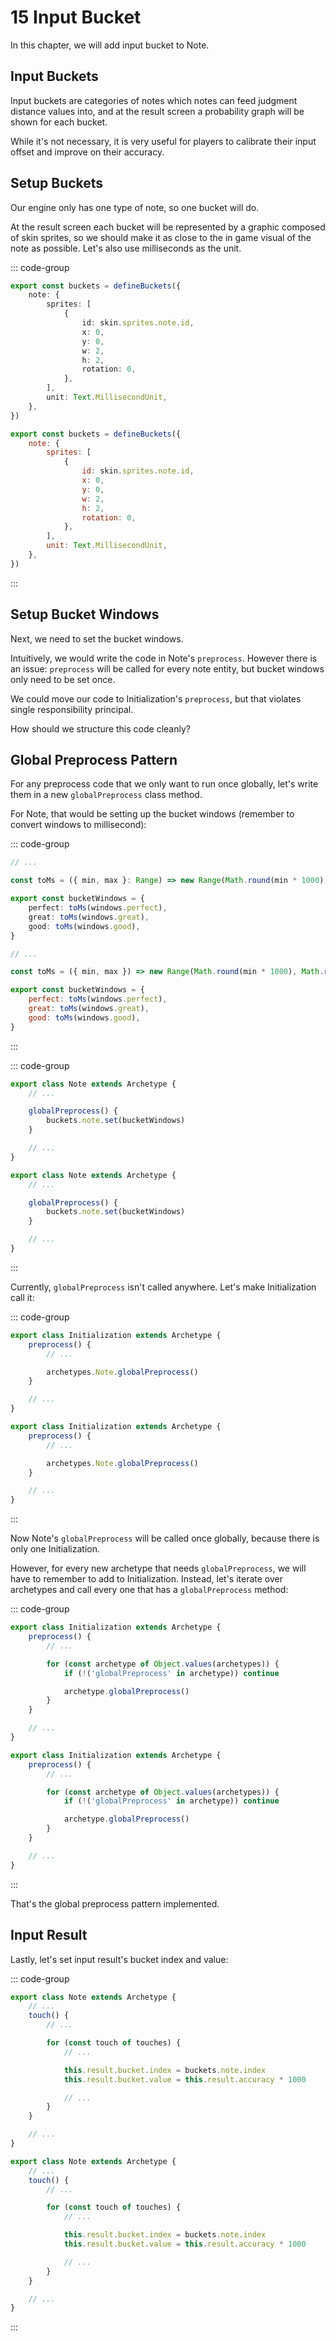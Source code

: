 # 15 Input Bucket

In this chapter, we will add input bucket to Note.

## Input Buckets

Input buckets are categories of notes which notes can feed judgment distance values into, and at the result screen a probability graph will be shown for each bucket.

While it's not necessary, it is very useful for players to calibrate their input offset and improve on their accuracy.

## Setup Buckets

Our engine only has one type of note, so one bucket will do.

At the result screen each bucket will be represented by a graphic composed of skin sprites, so we should make it as close to the in game visual of the note as possible. Let's also use milliseconds as the unit.

::: code-group

```TypeScript
export const buckets = defineBuckets({
    note: {
        sprites: [
            {
                id: skin.sprites.note.id,
                x: 0,
                y: 0,
                w: 2,
                h: 2,
                rotation: 0,
            },
        ],
        unit: Text.MillisecondUnit,
    },
})
```

```JavaScript
export const buckets = defineBuckets({
    note: {
        sprites: [
            {
                id: skin.sprites.note.id,
                x: 0,
                y: 0,
                w: 2,
                h: 2,
                rotation: 0,
            },
        ],
        unit: Text.MillisecondUnit,
    },
})
```

:::

## Setup Bucket Windows

Next, we need to set the bucket windows.

Intuitively, we would write the code in Note's `preprocess`. However there is an issue: `preprocess` will be called for every note entity, but bucket windows only need to be set once.

We could move our code to Initialization's `preprocess`, but that violates single responsibility principal.

How should we structure this code cleanly?

## Global Preprocess Pattern

For any preprocess code that we only want to run once globally, let's write them in a new `globalPreprocess` class method.

For Note, that would be setting up the bucket windows (remember to convert windows to millisecond):

::: code-group

```TypeScript
// ...

const toMs = ({ min, max }: Range) => new Range(Math.round(min * 1000), Math.round(max * 1000))

export const bucketWindows = {
    perfect: toMs(windows.perfect),
    great: toMs(windows.great),
    good: toMs(windows.good),
}
```

```JavaScript
// ...

const toMs = ({ min, max }) => new Range(Math.round(min * 1000), Math.round(max * 1000))

export const bucketWindows = {
    perfect: toMs(windows.perfect),
    great: toMs(windows.great),
    good: toMs(windows.good),
}
```

:::

::: code-group

```TypeScript
export class Note extends Archetype {
    // ...

    globalPreprocess() {
        buckets.note.set(bucketWindows)
    }

    // ...
}
```

```JavaScript
export class Note extends Archetype {
    // ...

    globalPreprocess() {
        buckets.note.set(bucketWindows)
    }

    // ...
}
```

:::

Currently, `globalPreprocess` isn't called anywhere. Let's make Initialization call it:

::: code-group

```TypeScript
export class Initialization extends Archetype {
    preprocess() {
        // ...

        archetypes.Note.globalPreprocess()
    }

    // ...
}
```

```JavaScript
export class Initialization extends Archetype {
    preprocess() {
        // ...

        archetypes.Note.globalPreprocess()
    }

    // ...
}
```

:::

Now Note's `globalPreprocess` will be called once globally, because there is only one Initialization.

However, for every new archetype that needs `globalPreprocess`, we will have to remember to add to Initialization. Instead, let's iterate over archetypes and call every one that has a `globalPreprocess` method:

::: code-group

```TypeScript
export class Initialization extends Archetype {
    preprocess() {
        // ...

        for (const archetype of Object.values(archetypes)) {
            if (!('globalPreprocess' in archetype)) continue

            archetype.globalPreprocess()
        }
    }

    // ...
}
```

```JavaScript
export class Initialization extends Archetype {
    preprocess() {
        // ...

        for (const archetype of Object.values(archetypes)) {
            if (!('globalPreprocess' in archetype)) continue

            archetype.globalPreprocess()
        }
    }

    // ...
}
```

:::

That's the global preprocess pattern implemented.

## Input Result

Lastly, let's set input result's bucket index and value:

::: code-group

```TypeScript
export class Note extends Archetype {
    // ...
    touch() {
        // ...

        for (const touch of touches) {
            // ...

            this.result.bucket.index = buckets.note.index
            this.result.bucket.value = this.result.accuracy * 1000

            // ...
        }
    }

    // ...
}
```

```JavaScript
export class Note extends Archetype {
    // ...
    touch() {
        // ...

        for (const touch of touches) {
            // ...

            this.result.bucket.index = buckets.note.index
            this.result.bucket.value = this.result.accuracy * 1000

            // ...
        }
    }

    // ...
}
```

:::
